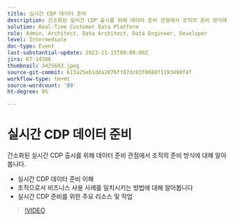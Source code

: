 ```yaml
---
title: 실시간 CDP 데이터 준비
description: 간소화된 실시간 CDP 출시를 위해 데이터 준비 관점에서 조직의 준비 방식에 대해 알아봅니다. 실시간 CDP 데이터 준비 이해 및 조직으로서 비즈니스 사용 사례를 처리하는 방법에 대해 알아보십시오.실시간 CDP 준비를 위한 주요 리소스 및 작업
solution: Real-Time Customer Data Platform
role: Admin, Architect, Data Architect, Data Engineer, Developer
level: Intermediate
doc-type: Event
last-substantial-update: 2023-11-15T00:00:00Z
jira: KT-14386
thumbnail: 3425603.jpeg
source-git-commit: 613a25eb1dda2076ff87dc03f0680f1193490f4f
workflow-type: tm+mt
source-wordcount: '89'
ht-degree: 0%

---
```



# 실시간 CDP 데이터 준비

간소화된 실시간 CDP 출시를 위해 데이터 준비 관점에서 조직의 준비 방식에 대해 알아봅니다.

* 실시간 CDP 데이터 준비 이해
* 조직으로서 비즈니스 사용 사례를 일치시키는 방법에 대해 알아봅니다
* 실시간 CDP 준비를 위한 주요 리소스 및 작업

>[!VIDEO](https://video.tv.adobe.com/v/3425603/?learn=on)